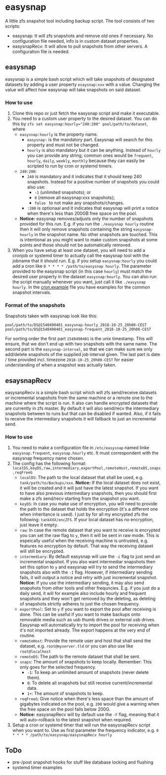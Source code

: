 # easysnap

A little zfs snapshot tool including backup script. The tool consists of two scripts:

* easysnap: It will zfs snapshots and remove old ones if necessary. No configuration file needed, info is in custom dataset properties.
* easysnapRecv: It will allow to pull snapshots from other servers. A configuration file is needed.

## easysnap

easysnap is a simple bash script which will take snapshots of designated datasets by adding a user property `esaysnap:xxx` with a value. Changing the value will affect how easysnap will take snapshots on said dataset.

### How to use

1. Clone this repo or just fetch the easysnap script and make it executable.
1. You need to a custom user property to the desired dataset. You can do this by `zfs set easysnap:hourly="240:200" pool/path/to/dataset`, where
   * `easysnap:hourly` is the property name.
      * `easysnap:` is the mandatory part. Easysnap will search for this property and must not be changed.
      * `hourly` is also mandatory but it can be anything. Instead of `hourly` you can provide any string; common ones would be `frequent`, `hourly`, `daily`, `weekly`, `monthly` because they can easily be scripted to run by cron or systemd timers.
   * `240:200`:
      * `240` is mandatory and it indicates that it should keep 240 snapshots. Instead for a positive number of snapshots you could also use:
         * `-1` (unlimited snapshots); or
         * `0` (remove all easysnap:xxx snapshots);
         * `false ` to not make any snapshots/changes.
      * `:200` is optionaal and it indicates that easysnap will print a notice when there's less than 200GB free space on the pool.
   * __Notice:__ easysnap removes/adjusts only the number of snapshots provided for this run. E.g. if you run the `./easysnap hourly` routine then it will only remove snapshots containing the string `easysnap-hourly` in the snapshot name. No other snapshots are touched. This is intentional as you might want to make custom snapshots at some points and those should not be automatically removed.
1. When you have setup at least one dataset, you will need to add a cronjob or systemd timer to actually call the easysnap tool with the jobname that it should run. E.g. if you setup `easysnap:hourly` you could add a cron like `0 * * * * /path/to/easysnap hourly`. The parameter provided to the easysnap script (in this case `hourly`) must match the desired user property in the dataset `easysnap:hourly`. You can also run the script manually whenever you want, just call it like `./easysnap hourly`. In the [cron.example](cron.example) file you have examples for the common snapshot intervals.

### Format of the snapshots

Snapshots taken with easysnap look like this:

```
pool/path/to/DS@1540490401_easysnap-hourly_2018-10-25_20h00-CEST
pool/path/to/DS@1540490401_easysnap-frequent_2018-10-25_20h00-CEST

```

For sorting order the first part `1540490401` is the unix timestamp. This will ensure, that we don't end up with two snapshots with the same name. The second part is the `easysnap-interval`, so that we can make sure we only add/delete snapshots of the supplied job interval given. The last part is date / time provided incl. timezone `2018-10-25_20h00-CEST` for easier understanding of when a snapshot was actually taken.


## esaysnapRecv

easysanpRecv is a simple bash script which will zfs send/receive datasets or incremental snapshots from the same machine or a remote one to the machine where the script is run. It also can handle encrypted datasets that are currently in zfs master. By default it will also send/recv the intermediary snapshots between to runs but that can be disabled if wanted. Also, if it fails to receive the intermediary snapshots it will fallback to just an incremental send.

### How to use

1. You need to make a configuration file in `/etc/easysnap` named linke `easysnap.frequent`, `easysnap.hourly` etc. It must correspondent with the easysnap frequency name chosen.
1. The config has the following format: `localDS,keyDS,raw,intermediary,exportPool,remoteHost,remoteDS,snaps,reqFreeG`
   * `localDS`: The path to the local dataset that shall be used, e.g. `tank/path/to/Backups/xxx`. __Notice:__ If the local dataset does not exist, it will be created and it will just have the latest snapshot. If you want to have also previous intermediary snapshots, then you should first make a zfs send/recv starting from the snapshot you want.
   * `keyDS`: In case you make use of encryption, you will need to provide the path to the dataset that holds the encryption (it's a different one when inheritance is used). I just by for all my encrypted zfs the following: `tankXXX/encZFS`. If your local dataset has no encryption, just leave it empty.
   * `raw`: In case the remote dataset that you want to receive is encrypted you can set the raw flag to `y`, then it will be sent in raw mode. This is espeically useful when the receiving machine is untrusted, e.g. features no encryption by default. That way the receiving dataset will still be encrypted.
   * `intermediary`: By default easysnap will use the `-i` flag to just send an incremental snapshot. If you also want intermediar snapshots then set this option to `y` and easysnap will try to send the intermediary snapshots also with the `-I` flag. However, if intermediary sending fails, it will output a notice and retry with just incremental snapshot. __Notice:__ If you use the intermediary sending, it may also send snapshots from other tools and other frequncies. E.g. if you just do a daily send, it will for example also include hourly and frequent snapshots and they won't get removed by the deleting, as deleting of snapshots strictly adheres to just the chosen frequency.
   * `exportPool`: Set to `y` if you want to export the pool after receiving is done. This can be useful if you want to make backups onto removable media such as usb thumb drives or external usb drives. Easysnap will automatically try to import the pool for receiving when it's not imported already. The export happens at the very end of routine.
   * `remoteHost`: Provide the remote user and host that shall send the dataset, e.g. `root@myserver.tld` or you can also use like `root@localhost`
   * `remoteDS`: The path to the remote dataset that shall be sent.
   * `snaps`: The amount of snapshots to keep locally. Remember: This only goes for the selected frequency.
      * `-1`: To keep an unlimited amount of snapshots (never delete them).
      * `0`: To delete all snapshots but still receive current/incremental data.
      * `1+`: The amount of snapshots to keep.
   * `reqFreeG`: Give notice when there's less space than the amount of gigabytes indicated on the pool, e.g. `200` would give a warning when the free space on the pool falls below 200G.
   * __Notice:__ easysnapRecv will by default use the `-F` flag, meaning that it will auto-rollback to the latest snapshot when required.
1. Setup a cron or systemd timer that will run the easysnapRecv script when you want to. Use as first parameter the frequency indicator, e.g. `0 * * * * /path/to/easysnap/easysnapRecv hourly`

## ToDo

- pre-/post snapshot hooks for stuff like database locking and flushing
- systemd timer examples
